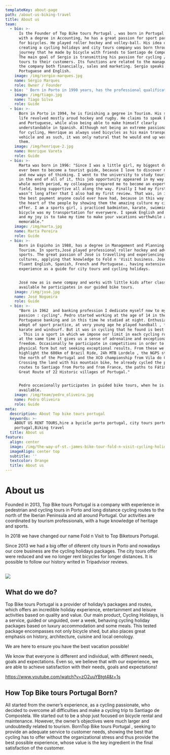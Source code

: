 ```yaml
---
templateKey: about-page
path: /about-us-biking-travel
title: About us
team:
  - bio: >-
      Is the Founder of Top Bike tours Portugal , was born in Portugal in 1981,
      with a degree in Accounting, he has a great passion for sport particularly
      for bicycles. He played roller hockey and volley-ball. His idea of
      creating a cycling holidays and city tours company was born through a
      journey that he made by bicycle with friends to Santiago de Compostela.
      The main goal of Sergio is transmitting his passion for cycling / city
      tours to their customers. Its functions are related to the management of
      the company both financially, sales and marketing. Sergio speaks
      Portuguese and English.
    image: /img/sergio-marques.jpg
    name: Sérgio Marques
    role: Owner / Founder
  - bio: ' Born in Porto in 1990 years, has the professional qualification in Tourism and a degree in Tourism. In sports, Tiago practiced swimming, skymming and was part of the scouts, gaining a great passion for adventure sports, outdoors and hiking. Tiago speaks fluent English, Portuguese and some French and Spanish, has experience as a guide for city tours and cycling holidays.'
    image: /img/tiago.jpg
    name: Tiago Silva
    role: Guide
  - bio: >-
      Born in Porto in 1994, he is finishing a gegree in Tourism. His sports
      life revolved mostly aroud hockey and rugby. He claims to speak English
      and Portuguese, while also being able to make himself clearly
      understandable in Spanish. Although not being an extreme passionate person
      for cycling, Henrique as always used bicycles as his main transportation
      vehicle and as such, it was only natural that he would end up working with
      them.
    image: /img/henrique-2.jpg
    name: Henrique Vareta
    role: Guide
  - bio: >-
      Marta was born in 1996: "Since I was a little girl, my biggest dream has
      ever been to become a tourist guide, because I love to discover new people
      and new ways of thinking. I went to the university to study tourism and,
      in the end of all of it, this job opportunity appeared in my way. During a
      whole month period, my colleagues prepared me to become an expert in this
      field, being supportive all along the way. Finally I had my first tour. It
      wasn’t long after that I also had my first review. That was, in itself,
      the best payment anyone could ever have had, because in this way i touched
      the heart of the people by showing them the amazing culture my city has to
      offer. I am a sports girl, i practiced badminton, karate, swimming and the
      bicycle was my transportation for everywere. I speak English and Spanish,
      and my joy is to take my time to make your vacations worthwhile and
      memorable."
    image: /img/marta.jpg
    name: Marta Pereira
    role: Guide
  - bio: >-
      Born in Espinho in 1988, has a degree in Management and Planning in
      Tourism. In sports,José played professional roller hockey and adventure
      sports. The great passion of José is travelling and experiencing different
      cultures, applying that knowledge to Fold n 'Visit business. José speaks
      fluent English, Spanish, French and Portuguese., having extensive
      experience as a guide for city tours and cycling holidays.


      José now as is owne compay and works with little kids after classes. When
      available he participates in our guided bike tours.
    image: /img/josé.jpg
    name: José Nogueira
    role: Guide
  - bio: >-
      "Born in 1962  and banking profession I dedicate myself now to my old
      passion : cycling". Pedro started working at the age of 14 in the
      Portuguese banking and in this time he studied at night. Enthusiastic
      adept of sport practice, at very young age he played handball , football,
      karate and windsurf. But it was in cycling that he found is best identity
      . This is a sport in which we impose our limit in each cycling route and
      at the same time it gives us a sense of adrenaline and exceptional
      freedom. Occasionally he participate in competitions in order to develop
      physical form but not seeking exceptional results. From these we can
      highlight the 600km of Brazil Ride, 24h MTB Lordelo , the NGPS stages in
      the north of the Portugal and the XCO championship from Vila do Conde.
      Crossing the land with his mountain bike, he already cycled the pilgrimage
      routes to Santiago from Porto and from France, the paths to Fátima and the
      Great Route of 22 Historic villages of Portugal."


      Pedro occasionally participates in guided bike tours, when he is
      available.
    image: /img/team/pedro_oliveira.jpg
    name: Pedro Oliveira
    role: Guide
meta:
  description: About Top bike tours portugal
  keywords: >-
    ABOUT US RENT TOURS,hire a bycicle porto portugal, city tours porto
    portugal,Biking travel
  title: About us
feature:
  align: center
  image: /img/the-way-of-st.-james-bike-tour-fold-n-visit-cycling-holidays-4394.jpg
  imageAlign: center top
  subtitle: ''
  textcolor: Orange
  title: About us
---
```

# About us

Founded in 2013, Top Bike tours Portugal is a company with experience in pedestrian and cycling tours in Porto and long distance cycling routes to the north of the Iberian Peninsula and all around Portugal. Our activities are coordinated by tourism professionals, with a huge knowledge of heritage and sports.

In 2018 we have changed our name Fold n Visit to Top Biketours Portugal. 

Since 2013 we had a big offer of diferent city tours in Porto and nowadays our core business are the cycling holidays packages. The city tours offer were reduced and we no longer rent bicycles for longer distances. It is possible to follow our history writed in Tripadvisor reviews.

## 

![](/img/guided-bike-tour-in-douro-valley.jpg)

## What do we do?

Top Bike tours Portugal is a provider of holiday’s packages and routes, which offers an incredible holiday experience, entertainment and leisure activities based on quality and value.
Our main product, Cycling Holidays, is a service, guided or unguided, over a week, behaving cycling holiday packages based on luxury accommodation and some meals. This tested package encompasses not only bicycle shed, but also places great emphasis on history, architecture, cuisine and local oenology.

We are here to ensure you have the best vacation possible!

We know that everyone is different and individual, with different needs, goals and expectations. Even so, we believe that with our experience, we are able to achieve satisfaction with their needs, goals and expectations!

https://www.youtube.com/watch?v=zO2uuYBtgt4&t=1s

## How Top Bike tours Portugal Born?

All started from the owner’s experience, as a cycling passionate, who decided to overcome all difficulties and make a cycling trip to Santiago de Compostela. We started out to be a shop just focused on bicycle rental and maintenance. However, the owner’s objectives were much larger and undoubtedly related to tourism. BornTop Bike tours Portugal , seeking to provide an adequate service to customer needs, showing the best that cycling has to offer without the organizational stress and thus provide the best possible experience, whose value is the key ingredient in the final satisfaction of the customer.
